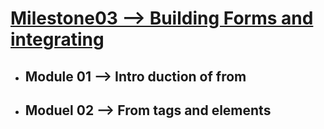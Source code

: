  # <ins> Milestone03 --> Building Forms and integrating
 </ins>
 
- ## Module 01 --> Intro duction of from
- ## Moduel 02 --> From tags and elements

 